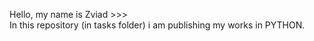 Hello, my name is Zviad >>>          
                   In this repository (in tasks folder) i am publishing my works in PYTHON.
